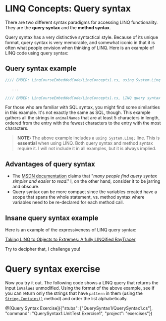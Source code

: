 # LINQ Concepts: Query syntax

There are two different syntax paradigms for accessing LINQ functionality. They are the **query syntax** and the **method syntax**.

Query syntax has a very distinctive syntactical style. Because of its unique format, query syntax is very memorable, and somewhat iconic in that it is often what people envision when thinking of LINQ. Here is an example of LINQ code using query syntax:

## Query syntax example
```csharp
//// EMBED: LinqCourseEmbeddedCode/LinqConcepts1.cs, using System.Linq

   ...

//// EMBED: LinqCourseEmbeddedCode/LinqConcepts1.cs, LINQ query syntax
```

For those who are familiar with SQL syntax, you might find some similarities in this example. It's not exactly the same as SQL, though. This example gathers all the strings in `animalNames` that are at least 5 characters in length, ordered from the entry with the fewest characters to the entry with the most characters.

> **NOTE:** The above example includes a `using System.Linq;` line. This is **essential** when using LINQ. Both query syntax and method syntax require it. I will not include it in all examples, but it is always implied.

## Advantages of query syntax

 - The [MSDN documentation](https://msdn.microsoft.com/en-us/library/bb397947.aspx) claims that "*many people find query syntax simpler and easier to read*." I, on the other hand, consider it to be jarring and obscure.
 - Query syntax can be more compact since the variables created have a scope that spans the whole statement, vs. method syntax where variables need to be re-declared for each method call.


## Insane query syntax example
Here is an example of the expressiveness of LINQ query syntax:

[Taking LINQ to Objects to Extremes: A fully LINQified RayTracer](https://blogs.msdn.microsoft.com/lukeh/2007/10/01/taking-linq-to-objects-to-extremes-a-fully-linqified-raytracer/)

Try to decipher that, I challenge you!

# Query syntax exercise

Now you try it out. The following code shows a LINQ query that returns the input `inValues` unmodified. Using the format of the above example, see if you can return only the strings that have `pattern` in them (using the [`String.Contains()`](https://msdn.microsoft.com/en-us/library/dy85x1sa%28v=vs.110%29.aspx) method) and order the list alphabetically.

@[Query Syntax Exercise]({"stubs": ["QuerySyntax1/QuerySyntax1.cs"], "command": "QuerySyntax1.UnitTest.Exercise1", "project": "exercises"})
